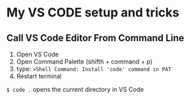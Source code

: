 # My VS CODE setup and tricks

## Call VS Code Editor From Command Line
1. Open VS Code
2. Open Command Palette (shifth + command + p)
3. type: `>Shell Command: Install 'code' command in PAT`
4. Restart terminal

`$ code .` opens the current directory in VS Code